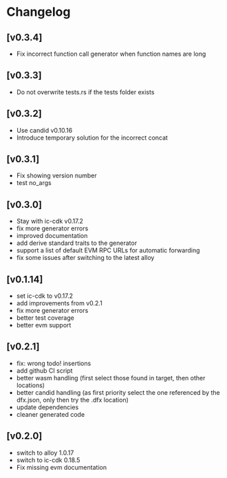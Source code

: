 # Changelog

## [v0.3.4]
- Fix incorrect function call generator when function names are long

## [v0.3.3]
- Do not overwrite tests.rs if the tests folder exists


## [v0.3.2]
- Use candid v0.10.16
- Introduce temporary solution for the incorrect concat


## [v0.3.1]
- Fix showing version number
- test no_args


## [v0.3.0]
- Stay with ic-cdk v0.17.2
- fix more generator errors
- improved documentation
- add derive standard traits to the generator
- support a list of default EVM RPC URLs for automatic forwarding
- fix some issues after switching to the latest alloy


## [v0.1.14]
- set ic-cdk to v0.17.2
- add improvements from v0.2.1
- fix more generator errors
- better test coverage
- better evm support


## [v0.2.1]
- fix: wrong todo! insertions
- add github CI script
- better wasm handling (first select those found in target, then other locations)
- better candid handling (as first priority select the one referenced by the dfx.json, only then try the .dfx location)
- update dependencies
- cleaner generated code


## [v0.2.0]
- switch to alloy 1.0.17
- switch to ic-cdk 0.18.5
- Fix missing evm documentation

